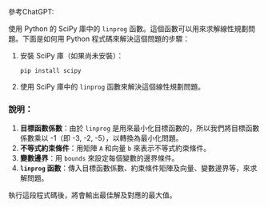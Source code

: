 參考ChatGPT:

使用 Python 的 SciPy 庫中的 `linprog` 函數。這個函數可以用來求解線性規劃問題。下面是如何用 Python 程式碼來解決這個問題的步驟：

1. 安裝 SciPy 庫（如果尚未安裝）：
   ```
   pip install scipy
   ```

2. 使用 SciPy 庫中的 `linprog` 函數來解決這個線性規劃問題。

### 說明：
1. **目標函數係數**：由於 `linprog` 是用來最小化目標函數的，所以我們將目標函數係數乘以 -1（即 -3, -2, -5），以轉換為最小化問題。
2. **不等式約束條件**：用矩陣 `A` 和向量 `b` 來表示不等式約束條件。
3. **變數邊界**：用 `bounds` 來設定每個變數的邊界條件。
4. **`linprog` 函數**：傳入目標函數係數、約束條件矩陣及向量、變數邊界等，來求解問題。

執行這段程式碼後，將會輸出最佳解及對應的最大值。
